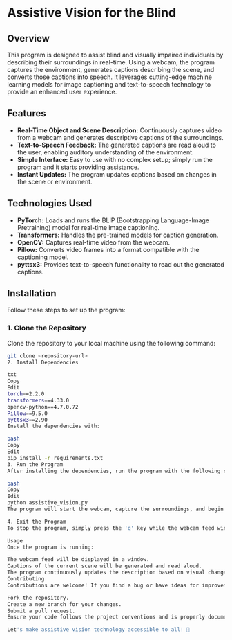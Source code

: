 # Assistive Vision for the Blind

## Overview
This program is designed to assist blind and visually impaired individuals by describing their surroundings in real-time. Using a webcam, the program captures the environment, generates captions describing the scene, and converts those captions into speech. It leverages cutting-edge machine learning models for image captioning and text-to-speech technology to provide an enhanced user experience.

## Features
- **Real-Time Object and Scene Description:** Continuously captures video from a webcam and generates descriptive captions of the surroundings.
- **Text-to-Speech Feedback:** The generated captions are read aloud to the user, enabling auditory understanding of the environment.
- **Simple Interface:** Easy to use with no complex setup; simply run the program and it starts providing assistance.
- **Instant Updates:** The program updates captions based on changes in the scene or environment.

## Technologies Used
- **PyTorch:** Loads and runs the BLIP (Bootstrapping Language-Image Pretraining) model for real-time image captioning.
- **Transformers:** Handles the pre-trained models for caption generation.
- **OpenCV:** Captures real-time video from the webcam.
- **Pillow:** Converts video frames into a format compatible with the captioning model.
- **pyttsx3:** Provides text-to-speech functionality to read out the generated captions.

## Installation

Follow these steps to set up the program:

### 1. Clone the Repository
Clone the repository to your local machine using the following command:

```bash
git clone <repository-url>
2. Install Dependencies

txt
Copy
Edit
torch==2.2.0
transformers==4.33.0
opencv-python==4.7.0.72
Pillow==9.5.0
pyttsx3==2.90
Install the dependencies with:

bash
Copy
Edit
pip install -r requirements.txt
3. Run the Program
After installing the dependencies, run the program with the following command:

bash
Copy
Edit
python assistive_vision.py
The program will start the webcam, capture the surroundings, and begin reading out captions.

4. Exit the Program
To stop the program, simply press the 'q' key while the webcam feed window is active.

Usage
Once the program is running:

The webcam feed will be displayed in a window.
Captions of the current scene will be generated and read aloud.
The program continuously updates the description based on visual changes in the environment.
Contributing
Contributions are welcome! If you find a bug or have ideas for improvements, please feel free to:

Fork the repository.
Create a new branch for your changes.
Submit a pull request.
Ensure your code follows the project conventions and is properly documented.

Let's make assistive vision technology accessible to all! 🚀
